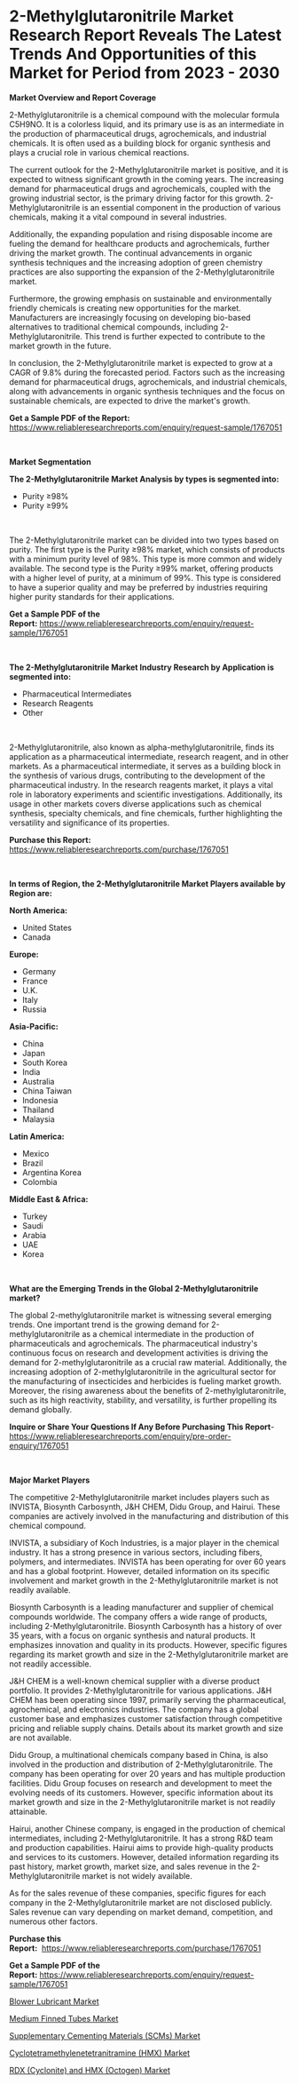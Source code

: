 <p><h1>2-Methylglutaronitrile Market Research Report Reveals The Latest Trends And Opportunities of this Market for Period from 2023 - 2030</h1></p><p><strong>Market Overview and Report Coverage</strong></p>
<p><p>2-Methylglutaronitrile is a chemical compound with the molecular formula C5H9NO. It is a colorless liquid, and its primary use is as an intermediate in the production of pharmaceutical drugs, agrochemicals, and industrial chemicals. It is often used as a building block for organic synthesis and plays a crucial role in various chemical reactions.</p><p>The current outlook for the 2-Methylglutaronitrile market is positive, and it is expected to witness significant growth in the coming years. The increasing demand for pharmaceutical drugs and agrochemicals, coupled with the growing industrial sector, is the primary driving factor for this growth. 2-Methylglutaronitrile is an essential component in the production of various chemicals, making it a vital compound in several industries.</p><p>Additionally, the expanding population and rising disposable income are fueling the demand for healthcare products and agrochemicals, further driving the market growth. The continual advancements in organic synthesis techniques and the increasing adoption of green chemistry practices are also supporting the expansion of the 2-Methylglutaronitrile market.</p><p>Furthermore, the growing emphasis on sustainable and environmentally friendly chemicals is creating new opportunities for the market. Manufacturers are increasingly focusing on developing bio-based alternatives to traditional chemical compounds, including 2-Methylglutaronitrile. This trend is further expected to contribute to the market growth in the future.</p><p>In conclusion, the 2-Methylglutaronitrile market is expected to grow at a CAGR of 9.8% during the forecasted period. Factors such as the increasing demand for pharmaceutical drugs, agrochemicals, and industrial chemicals, along with advancements in organic synthesis techniques and the focus on sustainable chemicals, are expected to drive the market's growth.</p></p>
<p><strong>Get a Sample PDF of the Report:</strong> <a href="https://www.reliableresearchreports.com/enquiry/request-sample/1767051">https://www.reliableresearchreports.com/enquiry/request-sample/1767051</a></p>
<p>&nbsp;</p>
<p><strong>Market Segmentation</strong></p>
<p><strong>The 2-Methylglutaronitrile Market Analysis by types is segmented into:</strong></p>
<p><ul><li>Purity ≥98%</li><li>Purity ≥99%</li></ul></p>
<p>&nbsp;</p>
<p><p>The 2-Methylglutaronitrile market can be divided into two types based on purity. The first type is the Purity ≥98% market, which consists of products with a minimum purity level of 98%. This type is more common and widely available. The second type is the Purity ≥99% market, offering products with a higher level of purity, at a minimum of 99%. This type is considered to have a superior quality and may be preferred by industries requiring higher purity standards for their applications.</p></p>
<p><strong>Get a Sample PDF of the Report:</strong>&nbsp;<a href="https://www.reliableresearchreports.com/enquiry/request-sample/1767051">https://www.reliableresearchreports.com/enquiry/request-sample/1767051</a></p>
<p>&nbsp;</p>
<p><strong>The 2-Methylglutaronitrile Market Industry Research by Application is segmented into:</strong></p>
<p><ul><li>Pharmaceutical Intermediates</li><li>Research Reagents</li><li>Other</li></ul></p>
<p>&nbsp;</p>
<p><p>2-Methylglutaronitrile, also known as alpha-methylglutaronitrile, finds its application as a pharmaceutical intermediate, research reagent, and in other markets. As a pharmaceutical intermediate, it serves as a building block in the synthesis of various drugs, contributing to the development of the pharmaceutical industry. In the research reagents market, it plays a vital role in laboratory experiments and scientific investigations. Additionally, its usage in other markets covers diverse applications such as chemical synthesis, specialty chemicals, and fine chemicals, further highlighting the versatility and significance of its properties.</p></p>
<p><strong>Purchase this Report:</strong>&nbsp; <a href="https://www.reliableresearchreports.com/purchase/1767051">https://www.reliableresearchreports.com/purchase/1767051</a></p>
<p>&nbsp;</p>
<p><strong>In terms of Region, the 2-Methylglutaronitrile Market Players available by Region are:</strong></p>
<p>
    <p> <strong> North America: </strong>
        <ul>
            <li>United States</li>
            <li>Canada</li>
        </ul>
        </p> 
    <p> <strong> Europe: </strong>
        <ul>
            <li>Germany</li>
            <li>France</li>
            <li>U.K.</li>
            <li>Italy</li>
            <li>Russia</li>
        </ul>
        </p> 
    <p> <strong> Asia-Pacific: </strong>
        <ul>
            <li>China</li>
            <li>Japan</li>
            <li>South Korea</li>
            <li>India</li>
            <li>Australia</li>
            <li>China Taiwan</li>
            <li>Indonesia</li>
            <li>Thailand</li>
            <li>Malaysia</li>
        </ul>
        </p> 
    <p> <strong> Latin America: </strong>
        <ul>
            <li>Mexico</li>
            <li>Brazil</li>
            <li>Argentina Korea</li>
            <li>Colombia</li>
        </ul>
        </p> 
    <p> <strong> Middle East & Africa: </strong>
        <ul>
            <li>Turkey</li>
            <li>Saudi</li>
            <li>Arabia</li>
            <li>UAE</li>
            <li>Korea</li>
        </ul>
    </p>
    </p>
<p>&nbsp;</p>
<p><strong>What are the Emerging Trends in the Global 2-Methylglutaronitrile market?</strong></p>
<p><p>The global 2-methylglutaronitrile market is witnessing several emerging trends. One important trend is the growing demand for 2-methylglutaronitrile as a chemical intermediate in the production of pharmaceuticals and agrochemicals. The pharmaceutical industry's continuous focus on research and development activities is driving the demand for 2-methylglutaronitrile as a crucial raw material. Additionally, the increasing adoption of 2-methylglutaronitrile in the agricultural sector for the manufacturing of insecticides and herbicides is fueling market growth. Moreover, the rising awareness about the benefits of 2-methylglutaronitrile, such as its high reactivity, stability, and versatility, is further propelling its demand globally.</p></p>
<p><strong>Inquire or Share Your Questions If Any Before Purchasing This Report</strong>- <a href="https://www.reliableresearchreports.com/enquiry/pre-order-enquiry/1767051">https://www.reliableresearchreports.com/enquiry/pre-order-enquiry/1767051</a></p>
<p>&nbsp;</p>
<p><strong>Major Market Players</strong></p>
<p><p>The competitive 2-Methylglutaronitrile market includes players such as INVISTA, Biosynth Carbosynth, J&H CHEM, Didu Group, and Hairui. These companies are actively involved in the manufacturing and distribution of this chemical compound.</p><p>INVISTA, a subsidiary of Koch Industries, is a major player in the chemical industry. It has a strong presence in various sectors, including fibers, polymers, and intermediates. INVISTA has been operating for over 60 years and has a global footprint. However, detailed information on its specific involvement and market growth in the 2-Methylglutaronitrile market is not readily available.</p><p>Biosynth Carbosynth is a leading manufacturer and supplier of chemical compounds worldwide. The company offers a wide range of products, including 2-Methylglutaronitrile. Biosynth Carbosynth has a history of over 35 years, with a focus on organic synthesis and natural products. It emphasizes innovation and quality in its products. However, specific figures regarding its market growth and size in the 2-Methylglutaronitrile market are not readily accessible.</p><p>J&H CHEM is a well-known chemical supplier with a diverse product portfolio. It provides 2-Methylglutaronitrile for various applications. J&H CHEM has been operating since 1997, primarily serving the pharmaceutical, agrochemical, and electronics industries. The company has a global customer base and emphasizes customer satisfaction through competitive pricing and reliable supply chains. Details about its market growth and size are not available.</p><p>Didu Group, a multinational chemicals company based in China, is also involved in the production and distribution of 2-Methylglutaronitrile. The company has been operating for over 20 years and has multiple production facilities. Didu Group focuses on research and development to meet the evolving needs of its customers. However, specific information about its market growth and size in the 2-Methylglutaronitrile market is not readily attainable.</p><p>Hairui, another Chinese company, is engaged in the production of chemical intermediates, including 2-Methylglutaronitrile. It has a strong R&D team and production capabilities. Hairui aims to provide high-quality products and services to its customers. However, detailed information regarding its past history, market growth, market size, and sales revenue in the 2-Methylglutaronitrile market is not widely available.</p><p>As for the sales revenue of these companies, specific figures for each company in the 2-Methylglutaronitrile market are not disclosed publicly. Sales revenue can vary depending on market demand, competition, and numerous other factors.</p></p>
<p><strong>Purchase this Report:</strong>&nbsp;&nbsp;<a href="https://www.reliableresearchreports.com/purchase/1767051">https://www.reliableresearchreports.com/purchase/1767051</a></p>
<p></p>
<p><strong>Get a Sample PDF of the Report:</strong>&nbsp;<a href="https://www.reliableresearchreports.com/enquiry/request-sample/1767051">https://www.reliableresearchreports.com/enquiry/request-sample/1767051</a></p>
<p><p><a href="https://github.com/gdfhhhj/Market-Research-Report-List-2/blob/main/blower-lubricant-market.md">Blower Lubricant Market</a></p><p><a href="https://github.com/vimar16th/Market-Research-Report-List-2/blob/main/medium-finned-tubes-market.md">Medium Finned Tubes Market</a></p><p><a href="https://github.com/luckyshygirl/Market-Research-Report-List-2/blob/main/supplementary-cementing-materials-scms-market.md">Supplementary Cementing Materials (SCMs) Market</a></p><p><a href="https://github.com/pizolina/Market-Research-Report-List-2/blob/main/cyclotetramethylenetetranitramine-hmx-market.md">Cyclotetramethylenetetranitramine (HMX) Market</a></p><p><a href="https://github.com/sofayahoo2023/Market-Research-Report-List-2/blob/main/rdx-cyclonite-and-hmx-octogen-market.md">RDX (Cyclonite) and HMX (Octogen) Market</a></p></p>